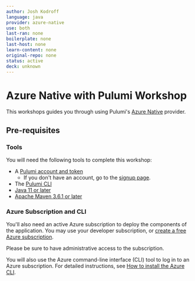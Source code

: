```yaml
---
author: Josh Kodroff
language: java
provider: azure-native
use: both
last-ran: none
boilerplate: none
last-host: none
learn-content: none
original-repo: none
status: active
deck: unknown
---
```


# Azure Native with Pulumi Workshop

This workshops guides you through using Pulumi's [Azure Native](https://www.pulumi.com/docs/intro/cloud-providers/azure/?utm_source=GitHub&utm_medium=referral&utm_campaign=workshops) provider.

## Pre-requisites

### Tools

You will need the following tools to complete this workshop:

* A [Pulumi account and token](https://www.pulumi.com/docs/intro/pulumi-service/accounts/#access-tokens?utm_source=GitHub&utm_medium=referral&utm_campaign=workshops)
  * If you don't have an account, go to the [signup page](https://app.pulumi.com/signup?utm_source=GitHub&utm_medium=referral&utm_campaign=workshops).
* The [Pulumi CLI](https://www.pulumi.com/docs/get-started/install/?utm_source=GitHub&utm_medium=referral&utm_campaign=workshops)
* [Java 11 or later](https://docs.microsoft.com/en-us/java/openjdk/download)
* [Apache Maven 3.6.1 or later](https://maven.apache.org/install.html)

### Azure Subscription and CLI

You'll also need an active Azure subscription to deploy the components of the application. You may use your developer subscription, or [create a free Azure subscription](https://azure.microsoft.com/en-us/free/).

Please be sure to have administrative access to the subscription.

You will also use the Azure command-line interface (CLI) tool to log in to an Azure subscription. For detailed instructions, see [How to install the Azure CLI](https://docs.microsoft.com/en-us/cli/azure/install-azure-cli?view=azure-cli-latest).
